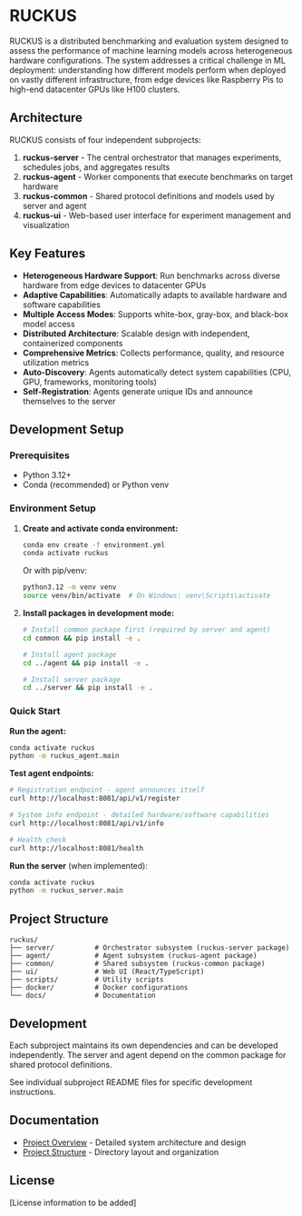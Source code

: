 # RUCKUS

RUCKUS is a distributed benchmarking and evaluation system designed to assess the performance of machine learning models across heterogeneous hardware configurations. The system addresses a critical challenge in ML deployment: understanding how different models perform when deployed on vastly different infrastructure, from edge devices like Raspberry Pis to high-end datacenter GPUs like H100 clusters.

## Architecture

RUCKUS consists of four independent subprojects:

1. **ruckus-server** - The central orchestrator that manages experiments, schedules jobs, and aggregates results
2. **ruckus-agent** - Worker components that execute benchmarks on target hardware
3. **ruckus-common** - Shared protocol definitions and models used by server and agent
4. **ruckus-ui** - Web-based user interface for experiment management and visualization

## Key Features

- **Heterogeneous Hardware Support**: Run benchmarks across diverse hardware from edge devices to datacenter GPUs
- **Adaptive Capabilities**: Automatically adapts to available hardware and software capabilities
- **Multiple Access Modes**: Supports white-box, gray-box, and black-box model access
- **Distributed Architecture**: Scalable design with independent, containerized components
- **Comprehensive Metrics**: Collects performance, quality, and resource utilization metrics
- **Auto-Discovery**: Agents automatically detect system capabilities (CPU, GPU, frameworks, monitoring tools)
- **Self-Registration**: Agents generate unique IDs and announce themselves to the server

## Development Setup

### Prerequisites

- Python 3.12+
- Conda (recommended) or Python venv

### Environment Setup

1. **Create and activate conda environment:**
   ```bash
   conda env create -f environment.yml
   conda activate ruckus
   ```

   Or with pip/venv:
   ```bash
   python3.12 -m venv venv
   source venv/bin/activate  # On Windows: venv\Scripts\activate
   ```

2. **Install packages in development mode:**
   ```bash
   # Install common package first (required by server and agent)
   cd common && pip install -e .
   
   # Install agent package
   cd ../agent && pip install -e .
   
   # Install server package
   cd ../server && pip install -e .
   ```

### Quick Start

**Run the agent:**
```bash
conda activate ruckus
python -m ruckus_agent.main
```

**Test agent endpoints:**
```bash
# Registration endpoint - agent announces itself
curl http://localhost:8081/api/v1/register

# System info endpoint - detailed hardware/software capabilities
curl http://localhost:8081/api/v1/info

# Health check
curl http://localhost:8081/health
```

**Run the server** (when implemented):
```bash
conda activate ruckus
python -m ruckus_server.main
```

## Project Structure

```
ruckus/
├── server/          # Orchestrator subsystem (ruckus-server package)
├── agent/           # Agent subsystem (ruckus-agent package)  
├── common/          # Shared subsystem (ruckus-common package)
├── ui/              # Web UI (React/TypeScript)
├── scripts/         # Utility scripts
├── docker/          # Docker configurations
└── docs/            # Documentation
```

## Development

Each subproject maintains its own dependencies and can be developed independently. The server and agent depend on the common package for shared protocol definitions.

See individual subproject README files for specific development instructions.

## Documentation

- [Project Overview](docs/project_overview.md) - Detailed system architecture and design
- [Project Structure](docs/project_structure.md) - Directory layout and organization

## License

[License information to be added]
